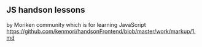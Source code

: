 ## JS handson lessons 
by Moriken community which is for learning JavaScript
https://github.com/kenmori/handsonFrontend/blob/master/work/markup/1.md
